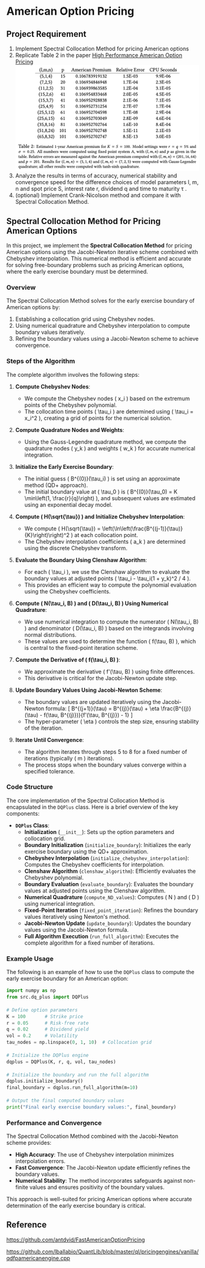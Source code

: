 # American Option Pricing

## Project Requirement
1. Implement Spectral Collocation Method for pricing American options
2. Replicate Table 2 in the paper [High Performance American Option Pricing](/docs/High_Performance_American_Option_Pricing.pdf)
![Table2](./plot/table2.jpg)
1. Analyze the results in terms of accuracy, numerical stability and convergence speed for the difference choices of model parameters l, m, n and spot price S, interest rate r, dividend q and time to maturity τ .
2. (optional) Implement Crank-Nicolson method and compare it with Spectral Collocation Method.

## Spectral Collocation Method for Pricing American Options

In this project, we implement the **Spectral Collocation Method** for pricing American options using the Jacobi-Newton iterative scheme combined with Chebyshev interpolation. This numerical method is efficient and accurate for solving free-boundary problems such as pricing American options, where the early exercise boundary must be determined.

### Overview

The Spectral Collocation Method solves for the early exercise boundary of American options by:
1. Establishing a collocation grid using Chebyshev nodes.
2. Using numerical quadrature and Chebyshev interpolation to compute boundary values iteratively.
3. Refining the boundary values using a Jacobi-Newton scheme to achieve convergence.

### Steps of the Algorithm

The complete algorithm involves the following steps:

1. **Compute Chebyshev Nodes**:
   - We compute the Chebyshev nodes \( x_i \) based on the extremum points of the Chebyshev polynomial.
   - The collocation time points \( \tau_i \) are determined using \( \tau_i = x_i^2 \), creating a grid of points for the numerical solution.

2. **Compute Quadrature Nodes and Weights**:
   - Using the Gauss-Legendre quadrature method, we compute the quadrature nodes \( y_k \) and weights \( w_k \) for accurate numerical integration.

3. **Initialize the Early Exercise Boundary**:
   - The initial guess \( B^{(0)}(\tau_i) \) is set using an approximate method (QD+ approach).
   - The initial boundary value at \( \tau_0 \) is \( B^{(0)}(\tau_0) = K \min\left(1, \frac{r}{q}\right) \), and subsequent values are estimated using an exponential decay model.

4. **Compute \( H(\sqrt{\tau}) \) and Initialize Chebyshev Interpolation**:
   - We compute \( H(\sqrt{\tau}) = \left(\ln\left(\frac{B^{(j-1)}(\tau)}{K}\right)\right)^2 \) at each collocation point.
   - The Chebyshev interpolation coefficients \( a_k \) are determined using the discrete Chebyshev transform.

5. **Evaluate the Boundary Using Clenshaw Algorithm**:
   - For each \( \tau_i \), we use the Clenshaw algorithm to evaluate the boundary values at adjusted points \( \tau_i - \tau_i(1 + y_k)^2 / 4 \).
   - This provides an efficient way to compute the polynomial evaluation using the Chebyshev coefficients.

6. **Compute \( N(\tau_i, B) \) and \( D(\tau_i, B) \) Using Numerical Quadrature**:
   - We use numerical integration to compute the numerator \( N(\tau_i, B) \) and denominator \( D(\tau_i, B) \) based on the integrands involving normal distributions.
   - These values are used to determine the function \( f(\tau, B) \), which is central to the fixed-point iteration scheme.

7. **Compute the Derivative of \( f(\tau_i, B) \)**:
   - We approximate the derivative \( f'(\tau, B) \) using finite differences.
   - This derivative is critical for the Jacobi-Newton update step.

8. **Update Boundary Values Using Jacobi-Newton Scheme**:
   - The boundary values are updated iteratively using the Jacobi-Newton formula:
     \[
     B^{(j+1)}(\tau) = B^{(j)}(\tau) + \eta \frac{B^{(j)}(\tau) - f(\tau, B^{(j)})}{f'(\tau, B^{(j)}) - 1}
     \]
   - The hyper-parameter \( \eta \) controls the step size, ensuring stability of the iteration.

9. **Iterate Until Convergence**:
   - The algorithm iterates through steps 5 to 8 for a fixed number of iterations (typically \( m \) iterations).
   - The process stops when the boundary values converge within a specified tolerance.

### Code Structure

The core implementation of the Spectral Collocation Method is encapsulated in the `DQPlus` class. Here is a brief overview of the key components:

- **`DQPlus` Class**:
  - **Initialization** (`__init__`): Sets up the option parameters and collocation grid.
  - **Boundary Initialization** (`initialize_boundary`): Initializes the early exercise boundary using the QD+ approximation.
  - **Chebyshev Interpolation** (`initialize_chebyshev_interpolation`): Computes the Chebyshev coefficients for interpolation.
  - **Clenshaw Algorithm** (`clenshaw_algorithm`): Efficiently evaluates the Chebyshev polynomial.
  - **Boundary Evaluation** (`evaluate_boundary`): Evaluates the boundary values at adjusted points using the Clenshaw algorithm.
  - **Numerical Quadrature** (`compute_ND_values`): Computes \( N \) and \( D \) using numerical integration.
  - **Fixed-Point Iteration** (`fixed_point_iteration`): Refines the boundary values iteratively using Newton's method.
  - **Jacobi-Newton Update** (`update_boundary`): Updates the boundary values using the Jacobi-Newton formula.
  - **Full Algorithm Execution** (`run_full_algorithm`): Executes the complete algorithm for a fixed number of iterations.

### Example Usage

The following is an example of how to use the `DQPlus` class to compute the early exercise boundary for an American option:

```python
import numpy as np
from src.dq_plus import DQPlus

# Define option parameters
K = 100       # Strike price
r = 0.05      # Risk-free rate
q = 0.02      # Dividend yield
vol = 0.2     # Volatility
tau_nodes = np.linspace(0, 1, 10)  # Collocation grid

# Initialize the DQPlus engine
dqplus = DQPlus(K, r, q, vol, tau_nodes)

# Initialize the boundary and run the full algorithm
dqplus.initialize_boundary()
final_boundary = dqplus.run_full_algorithm(m=10)

# Output the final computed boundary values
print("Final early exercise boundary values:", final_boundary)
```

### Performance and Convergence

The Spectral Collocation Method combined with the Jacobi-Newton scheme provides:
- **High Accuracy**: The use of Chebyshev interpolation minimizes interpolation errors.
- **Fast Convergence**: The Jacobi-Newton update efficiently refines the boundary values.
- **Numerical Stability**: The method incorporates safeguards against non-finite values and ensures positivity of the boundary values.

This approach is well-suited for pricing American options where accurate determination of the early exercise boundary is critical.

## Reference
https://github.com/antdvid/FastAmericanOptionPricing

https://github.com/lballabio/QuantLib/blob/master/ql/pricingengines/vanilla/qdfpamericanengine.cpp